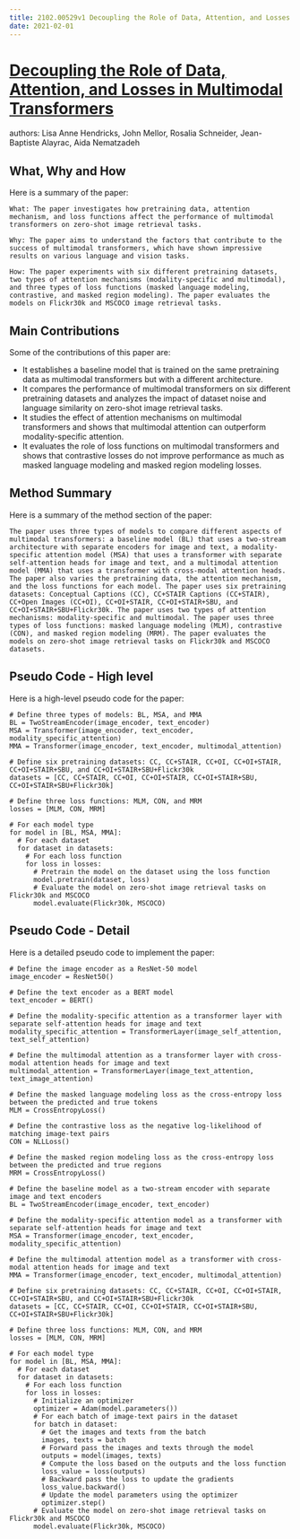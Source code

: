 ```yaml
---
title: 2102.00529v1 Decoupling the Role of Data, Attention, and Losses in Multimodal Transformers
date: 2021-02-01
---
```


# [Decoupling the Role of Data, Attention, and Losses in Multimodal Transformers](http://arxiv.org/abs/2102.00529v1)

authors: Lisa Anne Hendricks, John Mellor, Rosalia Schneider, Jean-Baptiste Alayrac, Aida Nematzadeh


## What, Why and How

[1]: https://arxiv.org/abs/2102.00529v1 "[2102.00529v1] Decoupling the Role of Data, Attention, and Losses in ..."
[2]: https://arxiv.org/pdf/2102.00529v1.pdf "arXiv:2102.00529v1 [cs.CL] 31 Jan 2021"
[3]: https://arxiv.org/pdf/2101.00529v1.pdf "arXiv.org e-Print archive"

Here is a summary of the paper:

```
What: The paper investigates how pretraining data, attention mechanism, and loss functions affect the performance of multimodal transformers on zero-shot image retrieval tasks.

Why: The paper aims to understand the factors that contribute to the success of multimodal transformers, which have shown impressive results on various language and vision tasks.

How: The paper experiments with six different pretraining datasets, two types of attention mechanisms (modality-specific and multimodal), and three types of loss functions (masked language modeling, contrastive, and masked region modeling). The paper evaluates the models on Flickr30k and MSCOCO image retrieval tasks.
```

## Main Contributions

[1]: https://arxiv.org/pdf/2102.00529v1.pdf "arXiv:2102.00529v1 [cs.CL] 31 Jan 2021"
[2]: https://arxiv.org/abs/2102.00529 "[2102.00529] Decoupling the Role of Data, Attention, and Losses in ..."
[3]: https://arxiv.org/pdf/2101.00529v1.pdf "arXiv.org e-Print archive"

Some of the contributions of this paper are:

- It establishes a baseline model that is trained on the same pretraining data as multimodal transformers but with a different architecture.
- It compares the performance of multimodal transformers on six different pretraining datasets and analyzes the impact of dataset noise and language similarity on zero-shot image retrieval tasks.
- It studies the effect of attention mechanisms on multimodal transformers and shows that multimodal attention can outperform modality-specific attention.
- It evaluates the role of loss functions on multimodal transformers and shows that contrastive losses do not improve performance as much as masked language modeling and masked region modeling losses.

## Method Summary

[1]: https://arxiv.org/pdf/2102.00529v1.pdf "arXiv:2102.00529v1 [cs.CL] 31 Jan 2021"
[2]: https://arxiv.org/abs/2102.00529 "[2102.00529] Decoupling the Role of Data, Attention, and Losses in ..."
[3]: https://arxiv.org/pdf/2101.00529v1.pdf "arXiv.org e-Print archive"

Here is a summary of the method section of the paper:

```
The paper uses three types of models to compare different aspects of multimodal transformers: a baseline model (BL) that uses a two-stream architecture with separate encoders for image and text, a modality-specific attention model (MSA) that uses a transformer with separate self-attention heads for image and text, and a multimodal attention model (MMA) that uses a transformer with cross-modal attention heads. The paper also varies the pretraining data, the attention mechanism, and the loss functions for each model. The paper uses six pretraining datasets: Conceptual Captions (CC), CC+STAIR Captions (CC+STAIR), CC+Open Images (CC+OI), CC+OI+STAIR, CC+OI+STAIR+SBU, and CC+OI+STAIR+SBU+Flickr30k. The paper uses two types of attention mechanisms: modality-specific and multimodal. The paper uses three types of loss functions: masked language modeling (MLM), contrastive (CON), and masked region modeling (MRM). The paper evaluates the models on zero-shot image retrieval tasks on Flickr30k and MSCOCO datasets.
```

## Pseudo Code - High level

[1]: https://arxiv.org/pdf/2102.00529v1.pdf "arXiv:2102.00529v1 [cs.CL] 31 Jan 2021"
[2]: https://arxiv.org/abs/2102.00529 "[2102.00529] Decoupling the Role of Data, Attention, and Losses in ..."
[3]: https://arxiv.org/pdf/2101.00529v1.pdf "arXiv.org e-Print archive"

Here is a high-level pseudo code for the paper:

```
# Define three types of models: BL, MSA, and MMA
BL = TwoStreamEncoder(image_encoder, text_encoder)
MSA = Transformer(image_encoder, text_encoder, modality_specific_attention)
MMA = Transformer(image_encoder, text_encoder, multimodal_attention)

# Define six pretraining datasets: CC, CC+STAIR, CC+OI, CC+OI+STAIR, CC+OI+STAIR+SBU, and CC+OI+STAIR+SBU+Flickr30k
datasets = [CC, CC+STAIR, CC+OI, CC+OI+STAIR, CC+OI+STAIR+SBU, CC+OI+STAIR+SBU+Flickr30k]

# Define three loss functions: MLM, CON, and MRM
losses = [MLM, CON, MRM]

# For each model type
for model in [BL, MSA, MMA]:
  # For each dataset
  for dataset in datasets:
    # For each loss function
    for loss in losses:
      # Pretrain the model on the dataset using the loss function
      model.pretrain(dataset, loss)
      # Evaluate the model on zero-shot image retrieval tasks on Flickr30k and MSCOCO
      model.evaluate(Flickr30k, MSCOCO)
```

## Pseudo Code - Detail

[1]: https://arxiv.org/pdf/2102.00529v1.pdf "arXiv:2102.00529v1 [cs.CL] 31 Jan 2021"
[2]: https://arxiv.org/abs/2102.00529 "[2102.00529] Decoupling the Role of Data, Attention, and Losses in ..."
[3]: https://arxiv.org/pdf/2101.00529v1.pdf "arXiv.org e-Print archive"

Here is a detailed pseudo code to implement the paper:

```
# Define the image encoder as a ResNet-50 model
image_encoder = ResNet50()

# Define the text encoder as a BERT model
text_encoder = BERT()

# Define the modality-specific attention as a transformer layer with separate self-attention heads for image and text
modality_specific_attention = TransformerLayer(image_self_attention, text_self_attention)

# Define the multimodal attention as a transformer layer with cross-modal attention heads for image and text
multimodal_attention = TransformerLayer(image_text_attention, text_image_attention)

# Define the masked language modeling loss as the cross-entropy loss between the predicted and true tokens
MLM = CrossEntropyLoss()

# Define the contrastive loss as the negative log-likelihood of matching image-text pairs
CON = NLLLoss()

# Define the masked region modeling loss as the cross-entropy loss between the predicted and true regions
MRM = CrossEntropyLoss()

# Define the baseline model as a two-stream encoder with separate image and text encoders
BL = TwoStreamEncoder(image_encoder, text_encoder)

# Define the modality-specific attention model as a transformer with separate self-attention heads for image and text
MSA = Transformer(image_encoder, text_encoder, modality_specific_attention)

# Define the multimodal attention model as a transformer with cross-modal attention heads for image and text
MMA = Transformer(image_encoder, text_encoder, multimodal_attention)

# Define six pretraining datasets: CC, CC+STAIR, CC+OI, CC+OI+STAIR, CC+OI+STAIR+SBU, and CC+OI+STAIR+SBU+Flickr30k
datasets = [CC, CC+STAIR, CC+OI, CC+OI+STAIR, CC+OI+STAIR+SBU, CC+OI+STAIR+SBU+Flickr30k]

# Define three loss functions: MLM, CON, and MRM
losses = [MLM, CON, MRM]

# For each model type
for model in [BL, MSA, MMA]:
  # For each dataset
  for dataset in datasets:
    # For each loss function
    for loss in losses:
      # Initialize an optimizer
      optimizer = Adam(model.parameters())
      # For each batch of image-text pairs in the dataset
      for batch in dataset:
        # Get the images and texts from the batch
        images, texts = batch
        # Forward pass the images and texts through the model
        outputs = model(images, texts)
        # Compute the loss based on the outputs and the loss function
        loss_value = loss(outputs)
        # Backward pass the loss to update the gradients
        loss_value.backward()
        # Update the model parameters using the optimizer
        optimizer.step()
      # Evaluate the model on zero-shot image retrieval tasks on Flickr30k and MSCOCO
      model.evaluate(Flickr30k, MSCOCO)
```